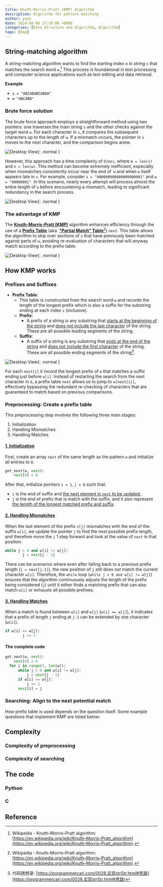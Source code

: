 ```yaml
---
title: Knuth-Morris-Pratt (KMP) Algorithm
description: Algorithm for pattern matching
author: yoyo
date: 2024-08-08 17:18:00 +0800
categories: [Data Structure and Algorithm, Algorithm]
tags: [kmp]
---
```


## String-matching algorithm

A string-matching algorithm wants to find the starting index `m` in string `s` that matches the search word `w`.[^wiki] This process is foundational in text processing and computer science applications such as text editing and data retrieval.

**Example**
  - `s = "ABCABABCABDA"`
  - `w "ABCABD"`

### Brute force solution

The brute force approach employs a straightforward method using two pointers: one traverses the main string `s` and the other checks against the target word `w`. For each character in `s`, it compares the subsequent characters up to the length of `w`. If a mismatch occurs, the pointer in `s` moves to the next character, and the comparison begins anew.

![Desktop View](/assets/image/algorithm/kmp/string-matching-algorithm-1.jpeg){: .normal }

However, this approach has a time complexity of `O(mn)`, where `m = len(s)` and `n = len(w)`. This method can become extremely inefficient, especially when mismatches consistently occur near the end of` w` and when `w` itself appears late in `s`. For example, consider `s = "000000000000000000001"` and `w = "00000001"`. In this scenario, nearly every attempt will process almost the entire length of `w` before encountering a mismatch, leading to significant redundancy in the search process.

![Desktop View](/assets/image/algorithm/kmp/string-matching-algorithm-2.jpeg){: .normal }

### The advantage of KMP

The **<ins>Knuth-Morris-Pratt (KMP)</ins>** algorithm enhances efficiency through the use of a **<ins>Prefix Table</ins>** (aka. **<ins>"Partial Match" Table</ins>**[^wiki]) `next`. This table allows the algorithm to skip over sections of `s` that have previously been matched against parts of `w`, avoiding re-evaluation of characters that will anyway match according to the prefix table.

![Desktop View](/assets/image/algorithm/kmp/string-matching-algorithm-3.jpeg){: .normal }

## How KMP works

### Prefixes and Suffixes
  - **Prefix Table**:
    - This table is constructed from the search word `w` and records the length of the longest prefix which is also a suffix for the substring ending at each index `i` (inclusive).
    - **Prefix**:
      - A prefix of a string is any substring that <ins>starts at the beginning of the string</ins> and <ins>does not include the last character</ins> of the string. These are all possible leading segments of the string.
    - **Suffix**:
      - A suffix of a string is any substring that <ins>ends at the end of the string</ins> and <ins>does not include the first character</ins> of the string. These are all possible ending segments of the string[^dmsxl].

![Desktop View](/assets/image/algorithm/kmp/how-kmp-works-1.jpeg){: .normal } 

For each `next[i]` it record the longest prefix of `w` that matches a suffix ending just before `w[i]`. Instead of restarting the search from the next character in s, a prefix table `next` allows us to jump to `w[next[i]]`, effectively bypassing the redundant re-checking of characters that are guaranteed to match based on previous comparisons. 

### Preprocessing: Create a prefix table

This preprocessing step involves the following three main stages:
  1. Initialization
  2. Handling Mismatches
  3. Handling Matches

#### <ins>1. Initialization</ins>

First, create an array `next` of the same length as the pattern `w` and initialize all entries to `0`.

```python
get_next(w, next):
	next[0] = 0
```
After that, initialize pointers `i = 1`, `j = 0` such that:
  - `i` is the end of suffix and <ins> the next element in `next` to be updated </ins>.
  - `j` is the end of prefix that is match with the suffix, and it also represent <ins>the length of the longest matched prefix and suffix</ins>.

#### <ins>2. Handling Mismatches</ins>

When the last element of the prefix `s[j]` mismatches with the end of the suffix `w[i]`, we update the pointer `j` to find the next possible prefix length, and therefore move the `j` 1 step forward and look at the value of `next` in that position.

```python
while j > 0 and w[i] != w[j]:
        j = next[j - 1]
```

There can be scenarios where even after falling back to a previous prefix length (`j = next[j-1]`), the new position of `j` still does not match the current character `w[i]`. Therefore, the `while` loop (`while j > 0 and w[i] != w[j]`) ensures that the algorithm continuously adjusts the length of the prefix being considered (`j`) until it either finds a matching prefix that can also match `w[i]` or exhausts all possible prefixes.

#### <ins>3. Handling Matches</ins>

When a match is found between `w[i]` and `w[j]` (`w[i] == w[j]`), it indicates that a prefix of length `j` ending at `j-1` can be extended by one character (`w[i]`). 

```python
if w[i] == w[j]:
        j += 1
```

#### The complete code

```python
get_next(w, next):
	next[0] = 0
  for i in range(1, len(w)):
      while j > 0 and w[i] != w[j]:
          j = next[j - 1]
      if w[i] == w[j]:
          j += 1
      next[i] = j
```

### Searching: Align to the next potential match

How prefix table is used depends on the question itself. Some example questions that implement KMP are listed below:


## Complexity

### Complexity of preprocessing

### Complexity of searching

## The code

### Python

### C


## Reference

[^wiki]: Wikipedia - Knuth–Morris–Pratt algorithm:[https://en.wikipedia.org/wiki/Knuth–Morris–Pratt_algorithm](https://en.wikipedia.org/wiki/Knuth–Morris–Pratt_algorithm).
[^dmsxl]: 代码随想录: [https://programmercarl.com/0028.实现strStr.html#思路](https://programmercarl.com/0028.实现strStr.html#思路)

